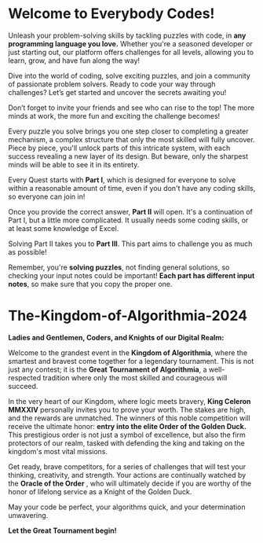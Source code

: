 # Welcome to Everybody Codes!

Unleash your problem-solving skills by tackling puzzles with code, in **any programming language you love.** Whether you're a seasoned developer or just starting out, our platform offers challenges for all levels, allowing you to learn, grow, and have fun along the way!

Dive into the world of coding, solve exciting puzzles, and join a community of passionate problem solvers. Ready to code your way through challenges? Let’s get started and uncover the secrets awaiting you!

Don’t forget to invite your friends and see who can rise to the top! The more minds at work, the more fun and exciting the challenge becomes!

Every puzzle you solve brings you one step closer to completing a greater mechanism, a complex structure that only the most skilled will fully uncover. Piece by piece, you'll unlock parts of this intricate system, with each success revealing a new layer of its design. But beware, only the sharpest minds will be able to see it in its entirety.

Every Quest starts with **Part I**, which is designed for everyone to solve within a reasonable amount of time, even if you don't have any coding skills, so everyone can join in!

Once you provide the correct answer, **Part II** will open. It's a continuation of Part I, but a little more complicated. It usually needs some coding skills, or at least some knowledge of Excel.

Solving Part II takes you to **Part III**. This part aims to challenge you as much as possible!

Remember, you're **solving puzzles**, not finding general solutions, so checking your input notes could be important! **Each part has different input notes**, so make sure that you copy the proper one.

# The-Kingdom-of-Algorithmia-2024

**Ladies and Gentlemen, Coders, and Knights of our Digital Realm:**

Welcome to the grandest event in the **Kingdom of Algorithmia**, where the smartest and bravest come together for a legendary tournament. This is not just any contest; it is the **Great Tournament of Algorithmia**, a well-respected tradition where only the most skilled and courageous will succeed.

In the very heart of our Kingdom, where logic meets bravery, **King Celeron MMXXIV** personally invites you to prove your worth. The stakes are high, and the rewards are unmatched. The winners of this noble competition will receive the ultimate honor: **entry into the elite Order of the Golden Duck.** This prestigious order is not just a symbol of excellence, but also the firm protectors of our realm, tasked with defending the king and taking on the kingdom's most vital missions.

Get ready, brave competitors, for a series of challenges that will test your thinking, creativity, and strength. Your actions are continually watched by the **Oracle of the Order** , who will ultimately decide if you are worthy of the honor of lifelong service as a Knight of the Golden Duck.

May your code be perfect, your algorithms quick, and your determination unwavering.

**Let the Great Tournament begin!**